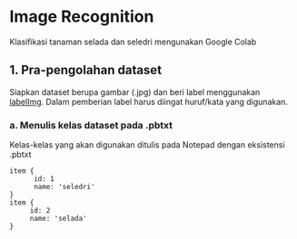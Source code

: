 # Image Recognition
Klasifikasi tanaman selada dan seledri mengunakan Google Colab

## 1. Pra-pengolahan dataset
Siapkan dataset berupa gambar (.jpg) dan beri label menggunakan [labelImg](https://github.com/tzutalin/labelImg).
Dalam pemberian label harus diingat huruf/kata yang digunakan.

### a. Menulis kelas dataset pada .pbtxt
Kelas-kelas yang akan digunakan ditulis pada Notepad dengan eksistensi .pbtxt

```
item {
      id: 1
      name: 'seledri'
}
item {
     id: 2
     name: 'selada'
}
```
